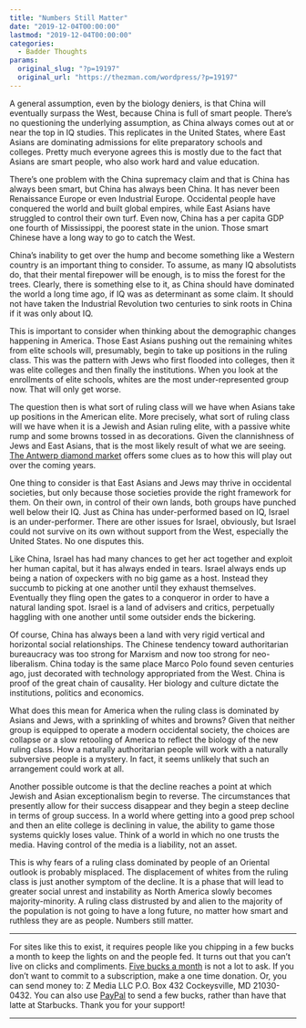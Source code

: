 ```yaml
---
title: "Numbers Still Matter"
date: "2019-12-04T00:00:00"
lastmod: "2019-12-04T00:00:00"
categories:
  - Badder Thoughts
params:
  original_slug: "?p=19197"
  original_url: "https://thezman.com/wordpress/?p=19197"
---
```


A general assumption, even by the biology deniers, is that China will
eventually surpass the West, because China is full of smart people.
There’s no questioning the underlying assumption, as China always comes
out at or near the top in IQ studies. This replicates in the United
States, where East Asians are dominating admissions for elite
preparatory schools and colleges. Pretty much everyone agrees this is
mostly due to the fact that Asians are smart people, who also work hard
and value education.

There’s one problem with the China supremacy claim and that is China has
always been smart, but China has always been China. It has never been
Renaissance Europe or even Industrial Europe. Occidental people have
conquered the world and built global empires, while East Asians have
struggled to control their own turf. Even now, China has a per capita
GDP one fourth of Mississippi, the poorest state in the union. Those
smart Chinese have a long way to go to catch the West.

China’s inability to get over the hump and become something like a
Western country is an important thing to consider. To assume, as many IQ
absolutists do, that their mental firepower will be enough, is to miss
the forest for the trees. Clearly, there is something else to it, as
China should have dominated the world a long time ago, if IQ was as
determinant as some claim. It should not have taken the Industrial
Revolution two centuries to sink roots in China if it was only about IQ.

This is important to consider when thinking about the demographic
changes happening in America. Those East Asians pushing out the
remaining whites from elite schools will, presumably, begin to take up
positions in the ruling class. This was the pattern with Jews who first
flooded into colleges, then it was elite colleges and then finally the
institutions. When you look at the enrollments of elite schools, whites
are the most under-represented group now. That will only get worse.

The question then is what sort of ruling class will we have when Asians
take up positions in the American elite. More precisely, what sort of
ruling class will we have when it is a Jewish and Asian ruling elite,
with a passive white rump and some browns tossed in as
decorations. Given the clannishness of Jews and East Asians, that is the
most likely result of what we are seeing. <a
href="https://www.brusselstimes.com/all-news/magazine-all-news/41086/the-past-present-and-future-of-antwerp-s-diamond-industry/"
rel="noopener noreferrer" target="_blank">The Antwerp diamond market</a>
offers some clues as to how this will play out over the coming years.

One thing to consider is that East Asians and Jews may thrive in
occidental societies, but only because those societies provide the right
framework for them. On their own, in control of their own lands, both
groups have punched well below their IQ. Just as China has
under-performed based on IQ, Israel is an under-performer. There are
other issues for Israel, obviously, but Israel could not survive on its
own without support from the West, especially the United States. No one
disputes this.

Like China, Israel has had many chances to get her act together and
exploit her human capital, but it has always ended in tears. Israel
always ends up being a nation of oxpeckers with no big game as a host.
Instead they succumb to picking at one another until they exhaust
themselves. Eventually they fling open the gates to a conqueror in order
to have a natural landing spot. Israel is a land of advisers and
critics, perpetually haggling with one another until some outsider ends
the bickering.

Of course, China has always been a land with very rigid vertical and
horizontal social relationships. The Chinese tendency toward
authoritarian bureaucracy was too strong for Marxism and now too strong
for neo-liberalism. China today is the same place Marco Polo found seven
centuries ago, just decorated with technology appropriated from the
West. China is proof of the great chain of causality. Her biology and
culture dictate the institutions, politics and economics.

What does this mean for America when the ruling class is dominated by
Asians and Jews, with a sprinkling of whites and browns? Given that
neither group is equipped to operate a modern occidental society, the
choices are collapse or a slow retooling of America to reflect the
biology of the new ruling class. How a naturally authoritarian people
will work with a naturally subversive people is a mystery. In fact, it
seems unlikely that such an arrangement could work at all.

Another possible outcome is that the decline reaches a point at which
Jewish and Asian exceptionalism begin to reverse. The circumstances that
presently allow for their success disappear and they begin a steep
decline in terms of group success. In a world where getting into a good
prep school and then an elite college is declining in value, the ability
to game those systems quickly loses value. Think of a world in which no
one trusts the media. Having control of the media is a liability, not an
asset.

This is why fears of a ruling class dominated by people of an Oriental
outlook is probably misplaced. The displacement of whites from the
ruling class is just another symptom of the decline. It is a phase that
will lead to greater social unrest and instability as North America
slowly becomes majority-minority. A ruling class distrusted by and alien
to the majority of the population is not going to have a long future, no
matter how smart and ruthless they are as people. Numbers still matter.

------------------------------------------------------------------------

For sites like this to exist, it requires people like you chipping in a
few bucks a month to keep the lights on and the people fed. It turns out
that you can’t live on clicks and compliments.
<a href="https://www.subscribestar.com/the-z-blog"
rel="noopener noreferrer" target="_blank">Five bucks a month</a> is not
a lot to ask. If you don’t want to commit to a subscription, make a one
time donation. Or, you can send money to: Z Media LLC P.O. Box 432
Cockeysville, MD 21030-0432. You can also use <a
href="https://www.paypal.com/cgi-bin/webscr?cmd=_s-xclick&amp;hosted_button_id=UDAS2Q8JYA6CN&amp;source=url"
rel="noopener noreferrer" target="_blank">PayPal</a> to send a few
bucks, rather than have that latte at Starbucks. Thank you for your
support!

------------------------------------------------------------------------
